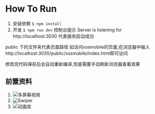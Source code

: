 # How To Run
1. 安装依赖
`$ npm install`
2. 开发
`$ npm run dev`
控制台提示 Server is listening for http://localhost:3030 代表服务启动成功

public 下的文件夹代表页面路径
如访问xssmobile的页面,在浏览器中输入http://localhost:3030/public/xssmobile/index.html即可访问

修改完代码保存后会自动重新编译,但是需要手动刷新浏览器查看效果

## 前置资料
1. ![多屏幕视频](https://github.com/amfe/article/issues/17)
2. ![Swiper](https://www.swiper.com.cn/)
3. ![动画库](https://daneden.github.io/animate.css/)
